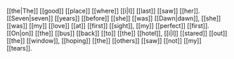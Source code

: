 [[the|The]] [[good]] [[place]] [[where]] [[i|I]] [[last]] [[saw]] [[her]]. [[Seven|seven]] [[years]] [[before]] [[she]] [[was]] [[Dawn|dawn]], [[she]] [[was]] [[my]] [[love]] [[at]] [[first]] [[sight]], [[my]] [[perfect]] [[first]]. [[On|on]] [[the]] [[bus]] [[back]] [[to]] [[the]] [[hotel]], [[i|I]] [[stared]] [[out]] [[the]] [[window]], [[hoping]] [[the]] [[others]] [[saw]] [[not]] [[my]] [[tears]].